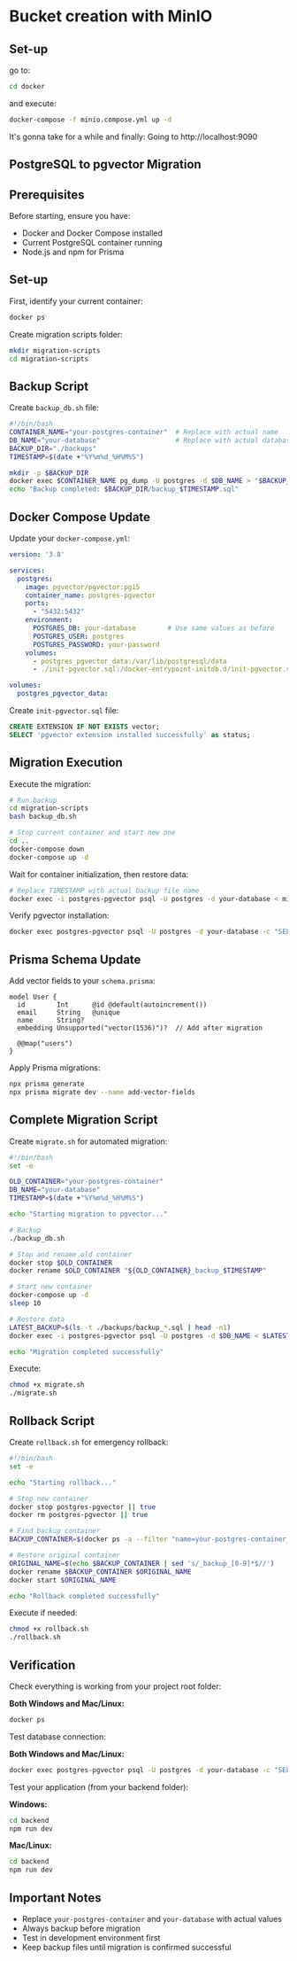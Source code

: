 # Bucket creation with MinIO

## Set-up
go to:

```bash
cd docker
```
and execute:

```bash
docker-compose -f minio.compose.yml up -d
```

It's gonna take for a while
and finally:
Going to http://localhost:9090






## PostgreSQL to pgvector Migration

## Prerequisites

Before starting, ensure you have:
- Docker and Docker Compose installed
- Current PostgreSQL container running
- Node.js and npm for Prisma

## Set-up

First, identify your current container:

```bash
docker ps
```

Create migration scripts folder:

```bash
mkdir migration-scripts
cd migration-scripts
```

## Backup Script

Create `backup_db.sh` file:

```bash
#!/bin/bash
CONTAINER_NAME="your-postgres-container"  # Replace with actual name
DB_NAME="your-database"                   # Replace with actual database
BACKUP_DIR="./backups"
TIMESTAMP=$(date +"%Y%m%d_%H%M%S")

mkdir -p $BACKUP_DIR
docker exec $CONTAINER_NAME pg_dump -U postgres -d $DB_NAME > "$BACKUP_DIR/backup_$TIMESTAMP.sql"
echo "Backup completed: $BACKUP_DIR/backup_$TIMESTAMP.sql"
```

## Docker Compose Update

Update your `docker-compose.yml`:

```yaml
version: '3.8'

services:
  postgres:
    image: pgvector/pgvector:pg15
    container_name: postgres-pgvector
    ports:
      - "5432:5432"
    environment:
      POSTGRES_DB: your-database        # Use same values as before
      POSTGRES_USER: postgres           
      POSTGRES_PASSWORD: your-password  
    volumes:
      - postgres_pgvector_data:/var/lib/postgresql/data
      - ./init-pgvector.sql:/docker-entrypoint-initdb.d/init-pgvector.sql

volumes:
  postgres_pgvector_data:
```

Create `init-pgvector.sql` file:

```sql
CREATE EXTENSION IF NOT EXISTS vector;
SELECT 'pgvector extension installed successfully' as status;
```

## Migration Execution

Execute the migration:

```bash
# Run backup
cd migration-scripts
bash backup_db.sh
```

```bash
# Stop current container and start new one
cd ..
docker-compose down
docker-compose up -d
```

Wait for container initialization, then restore data:

```bash
# Replace TIMESTAMP with actual backup file name
docker exec -i postgres-pgvector psql -U postgres -d your-database < migration-scripts/backups/backup_TIMESTAMP.sql
```

Verify pgvector installation:

```bash
docker exec postgres-pgvector psql -U postgres -d your-database -c "SELECT * FROM pg_extension WHERE extname = 'vector';"
```

## Prisma Schema Update

Add vector fields to your `schema.prisma`:

```prisma
model User {
  id        Int      @id @default(autoincrement())
  email     String   @unique
  name      String?
  embedding Unsupported("vector(1536)")?  // Add after migration
  
  @@map("users")
}
```

Apply Prisma migrations:

```bash
npx prisma generate
npx prisma migrate dev --name add-vector-fields
```

## Complete Migration Script

Create `migrate.sh` for automated migration:

```bash
#!/bin/bash
set -e

OLD_CONTAINER="your-postgres-container"
DB_NAME="your-database"
TIMESTAMP=$(date +"%Y%m%d_%H%M%S")

echo "Starting migration to pgvector..."

# Backup
./backup_db.sh

# Stop and rename old container
docker stop $OLD_CONTAINER
docker rename $OLD_CONTAINER "${OLD_CONTAINER}_backup_$TIMESTAMP"

# Start new container
docker-compose up -d
sleep 10

# Restore data
LATEST_BACKUP=$(ls -t ./backups/backup_*.sql | head -n1)
docker exec -i postgres-pgvector psql -U postgres -d $DB_NAME < $LATEST_BACKUP

echo "Migration completed successfully"
```

Execute:

```bash
chmod +x migrate.sh
./migrate.sh
```

## Rollback Script

Create `rollback.sh` for emergency rollback:

```bash
#!/bin/bash
set -e

echo "Starting rollback..."

# Stop new container
docker stop postgres-pgvector || true
docker rm postgres-pgvector || true

# Find backup container
BACKUP_CONTAINER=$(docker ps -a --filter "name=your-postgres-container_backup" --format "{{.Names}}" | sort -r | head -n1)

# Restore original container
ORIGINAL_NAME=$(echo $BACKUP_CONTAINER | sed 's/_backup_[0-9]*$//')
docker rename $BACKUP_CONTAINER $ORIGINAL_NAME
docker start $ORIGINAL_NAME

echo "Rollback completed successfully"
```

Execute if needed:

```bash
chmod +x rollback.sh
./rollback.sh
```

## Verification

Check everything is working from your project root folder:

**Both Windows and Mac/Linux:**
```bash
docker ps
```

Test database connection:

**Both Windows and Mac/Linux:**
```bash
docker exec postgres-pgvector psql -U postgres -d your-database -c "SELECT * FROM pg_extension WHERE extname = 'vector';"
```

Test your application (from your backend folder):

**Windows:**
```cmd
cd backend
npm run dev
```

**Mac/Linux:**
```bash
cd backend
npm run dev
```

## Important Notes

- Replace `your-postgres-container` and `your-database` with actual values
- Always backup before migration
- Test in development environment first
- Keep backup files until migration is confirmed successful

